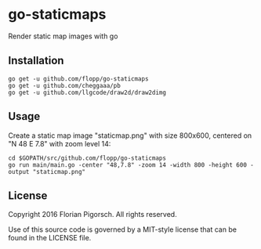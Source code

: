 # go-staticmaps
Render static map images with go

## Installation

    go get -u github.com/flopp/go-staticmaps
    go get -u github.com/cheggaaa/pb
    go get -u github.com/llgcode/draw2d/draw2dimg

## Usage

Create a static map image "staticmap.png" with size 800x600, centered on "N 48 E 7.8" with zoom level 14:

    cd $GOPATH/src/github.com/flopp/go-staticmaps
    go run main/main.go -center "48,7.8" -zoom 14 -width 800 -height 600 -output "staticmap.png"


## License
Copyright 2016 Florian Pigorsch. All rights reserved.

Use of this source code is governed by a MIT-style license that can be found in the LICENSE file.
